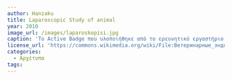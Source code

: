 ```yaml
---
author: Hanzaku
title: Laparoscopic Study of animal
year: 2010
image_url: /images/laparoskopisi.jpg
caption: 'Το Active Badge που υλοποιήθηκε από το ερευνητικό εργαστήριο Olivetti είναι από τα πρώτα συστήματα εντοπισμού θέσης σε εσωτερικό χώρο. Εκπέμπει υπέρυθρα σήματα τα οποία επιτρέπουν στους αποδέκτες των τοπικών υποδομών να εντοπίσουν το σημείο που βρίσκεται ο χρήστης εντός του κτιρίου.'
license_url: 'https://commons.wikimedia.org/wiki/File:Ветеринарные_эндоскописты.JPG' 
categories:
  - Αρχέτυπα 
tags:
---
```

